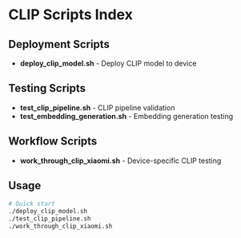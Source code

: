 # CLIP Scripts Index

## Deployment Scripts
- **deploy_clip_model.sh** - Deploy CLIP model to device

## Testing Scripts
- **test_clip_pipeline.sh** - CLIP pipeline validation
- **test_embedding_generation.sh** - Embedding generation testing

## Workflow Scripts
- **work_through_clip_xiaomi.sh** - Device-specific CLIP testing

## Usage
```bash
# Quick start
./deploy_clip_model.sh
./test_clip_pipeline.sh
./work_through_clip_xiaomi.sh
```
